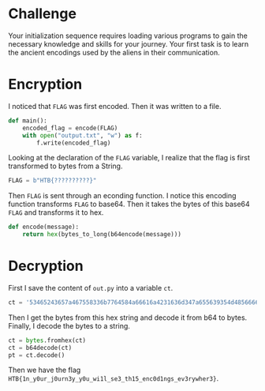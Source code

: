 # Challenge
Your initialization sequence requires loading various programs to gain the necessary knowledge and skills for your journey. Your first task is to learn the ancient encodings used by the aliens in their communication.

# Encryption 
I noticed that `FLAG` was first encoded. Then it was written to a file. 
````Python 
def main():
    encoded_flag = encode(FLAG)
    with open("output.txt", "w") as f:
        f.write(encoded_flag)
````

Looking at the declaration of the `FLAG` variable, I realize that the flag is first transformed to bytes from a String. 
````Python
FLAG = b"HTB{??????????}"
````

Then `FLAG` is sent through an econding function. I notice this encoding function transforms `FLAG` to base64. Then it takes the bytes of this base64 `FLAG` and transforms it to hex.
````Python
def encode(message):
    return hex(bytes_to_long(b64encode(message)))
````

# Decryption
First I save the content of `out.py` into a variable `ct`.
````Python
ct = '53465243657a467558336b7764584a66616a4231636d347a655639354d48566664326b786246397a5a544e66644767784e56396c626d4d775a4446755a334e665a58597a636e6c33614756794d33303d'
````

Then I get the bytes from this hex string and decode it from b64 to bytes. Finally, I decode the bytes to a string.
````Python
ct = bytes.fromhex(ct)
ct = b64decode(ct)
pt = ct.decode()
````

Then we have the flag `HTB{1n_y0ur_j0urn3y_y0u_wi1l_se3_th15_enc0d1ngs_ev3rywher3}`.